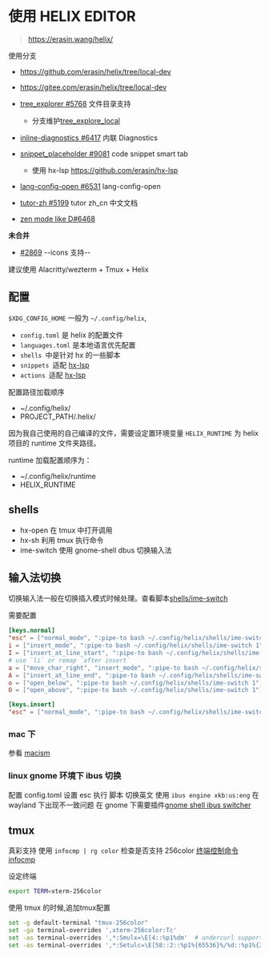 使用 HELIX EDITOR
===


> https://erasin.wang/helix/

使用分支
- <https://github.com/erasin/helix/tree/local-dev>
- <https://gitee.com/erasin/helix/tree/local-dev>

- [tree_explorer #5768](https://github.com/helix-editor/helix/pull/5768) 文件目录支持
  - 分支维护[tree_explore_local](https://gitee.com/erasin/helix/tree/tree_explore_local)
- [inline-diagnostics #6417](https://github.com/helix-editor/helix/pull/6417) 内联 Diagnostics
- [snippet_placeholder #9081](https://github.com/helix-editor/helix/pull/9801) code snippet smart tab
  - 使用 hx-lsp <https://github.com/erasin/hx-lsp>
- [lang-config-open #6531](https://github.com/erasin/helix/lang-config-open) lang-config-open
- [tutor-zh #5199](https://github.com/erasin/helix/tree/tutor-zh) tutor zh_cn 中文文档
- [zen mode like D#6468](https://github.com/helix-editor/helix/discussions/6468)

**未合并**

- [#2869](https://github.com/helix-editor/helix/pull/2869) --icons 支持--

建议使用 Alacritty/wezterm + Tmux + Helix

## 配置

`$XDG_CONFIG_HOME` 一般为 `~/.config/helix`, 

- `config.toml` 是 helix 的配置文件
- `languages.toml` 是本地语言优先配置
- `shells `中是针对 hx 的一些脚本
- `snippets `适配 [hx-lsp](https://github.com/erasin/hx-lsp)
- `actions `适配 [hx-lsp](https://github.com/erasin/hx-lsp)

配置路径加载顺序

- ~/.config/helix/
- PROJECT_PATH/.helix/

因为我自己使用的自己编译的文件，需要设定置环境变量 `HELIX_RUNTIME` 为 helix 项目的 runtime 文件夹路径。

runtime 加载配置顺序为：

- ~/.config/helix/runtime
- HELIX_RUNTIME

## shells

- hx-open 在 tmux 中打开调用
- hx-sh 利用 tmux 执行命令
- ime-switch 使用 gnome-shell dbus 切换输入法


## 输入法切换

切换输入法一般在切换插入模式时候处理。查看脚本[shells/ime-switch](shells/ime-switch)

需要配置

```toml
[keys.normal]
"esc" = ["normal_mode", ":pipe-to bash ~/.config/helix/shells/ime-switch"]
i = ["insert_mode", ":pipe-to bash ~/.config/helix/shells/ime-switch 1"]
I = ["insert_at_line_start", ":pipe-to bash ~/.config/helix/shells/ime-switch 1"]
# use `li` or remap `after insert`
a = ["move_char_right", "insert_mode", ":pipe-to bash ~/.config/helix/shells/ime-switch 1"]
A = ["insert_at_line_end", ":pipe-to bash ~/.config/helix/shells/ime-switch 1"]
o = ["open_below", ":pipe-to bash ~/.config/helix/shells/ime-switch 1"]
O = ["open_above", ":pipe-to bash ~/.config/helix/shells/ime-switch 1"]

[keys.insert]
"esc" = ["normal_mode", ":pipe-to bash ~/.config/helix/shells/ime-switch"]
```

### mac 下

参看 [macism](https://github.com/laishulu/macism)

### linux gnome 环境下 ibus 切换 

配置 config.toml 设置 esc 执行 脚本 切换英文
使用 `ibus engine xkb:us:eng` 在 wayland 下出现不一致问题
在 gnome 下需要插件[gnome shell ibus switcher](https://github.com/kevinhwang91/gnome-shell-ibus-switcher)


## tmux 

真彩支持
使用 `infocmp | rg color` 检查是否支持 256color [终端控制命令 infocmp](http://manual.51yip.com/shell/terminalccmds.html) 

设定终端

```bash
export TERM=xterm-256color 
```

使用 tmux 的时候,追加tmux配置 

```bash
set -g default-terminal "tmux-256color"
set -ga terminal-overrides ',xterm-256color:Tc'
set -as terminal-overrides ',*:Smulx=\E[4::%p1%dm'  # undercurl support
set -as terminal-overrides ',*:Setulc=\E[58::2::%p1%{65536}%/%d::%p1%{256}%/%{255}%&%d::%p1%{255}%&%d%;m'  # underscore colours - needs tmux-3.0
```
